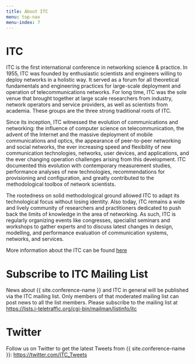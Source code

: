 ```yaml
---
title: About ITC
menu: top-nav
menu-index: 7
---
```


# ITC

ITC is the first international conference in networking science & practice. In 1955, ITC was founded by enthusiastic scientists and engineers willing to deploy networks in a holistic way. It served as a forum for all theoretical fundamentals and engineering practices for large-scale deployment and operation of telecommunications networks. For long time, ITC was the sole venue that brought together at large scale researchers from industry, network operators and service providers, as well as scientists from academia. These groups are the three strong traditional roots of ITC.

Since its inception, ITC witnessed the evolution of communications and networking: the influence of computer science on telecommunication, the advent of the Internet and the massive deployment of mobile communications and optics, the appearance of peer-to-peer networking and social networks, the ever increasing speed and flexibility of new communication technologies, networks, user devices, and applications, and the ever changing operation challenges arising from this development. ITC documented this evolution with contemporary measurement studies, performance analyses of new technologies, recommendations for provisioning and configuration, and greatly contributed to the methodological toolbox of network scientists.

The rootedness on solid methodological ground allowed ITC to adapt its technological focus without losing identity. Also today, ITC remains a wide and lively community of researchers and practitioners dedicated to push back the limits of knowledge in the area of networking. As such, ITC is regularly organizing events like congresses, specialist seminars and workshops to gather experts and to discuss latest changes in design, modelling, and performance evaluation of communication systems, networks, and services.

More information about the ITC can be found [here](https://itc-conference.org/)

# Subscribe to ITC Mailing List

News about {{ site.conference-name }} and ITC in general will be published via the ITC mailing list. Only members of that moderated mailing list can post news to all the list members. Please subscribe to the mailing list at <https://lists.i-teletraffic.org/cgi-bin/mailman/listinfo/itc>

# Twitter

Follow us on Twitter to get the latest Tweets from {{ site.conference-name }}: <https://twitter.com/ITC_Tweets>
